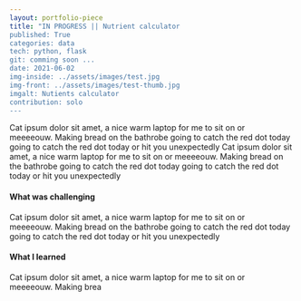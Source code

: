```yaml
---
layout: portfolio-piece
title: "IN PROGRESS || Nutrient calculator
published: True
categories: data
tech: python, flask
git: comming soon ...
date: 2021-06-02
img-inside: ../assets/images/test.jpg
img-front: ../assets/images/test-thumb.jpg
imgalt: Nutients calculator
contribution: solo
---
```


Cat ipsum dolor sit amet, a nice warm laptop for me to sit on or meeeeouw. Making bread on the bathrobe going to catch the red dot today going to catch the red dot today or hit you unexpectedly  Cat ipsum dolor sit amet, a nice warm laptop for me to sit on or meeeeouw. Making bread on the bathrobe going to catch the red dot today going to catch the red dot today or hit you unexpectedly 


#### What was challenging
Cat ipsum dolor sit amet, a nice warm laptop for me to sit on or meeeeouw. Making bread on the bathrobe going to catch the red dot today going to catch the red dot today or hit you unexpectedly 

#### What I learned
Cat ipsum dolor sit amet, a nice warm laptop for me to sit on or meeeeouw. Making brea
